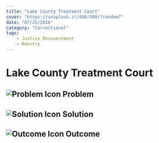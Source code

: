 ```yaml
---
title: "Lake County Treatment Court"
cover: "https://unsplash.it/400/300/?random?"
date: "07/25/2016"
category: "Correctional"
tags:
    - Justice Reinvestment
    - Reentry 
---
```


# Lake County Treatment Court

## ![Problem Icon](https://github.com/google/material-design-icons/raw/master/alert/1x_web/ic_error_outline_black_48dp.png "Problem") Problem

## ![Solution Icon](https://github.com/google/material-design-icons/raw/master/action/1x_web/ic_lightbulb_outline_black_48dp.png "Solution") Solution

## ![Outcome Icon](https://github.com/google/material-design-icons/raw/master/action/1x_web/ic_view_list_black_48dp.png "Outcome") Outcome
